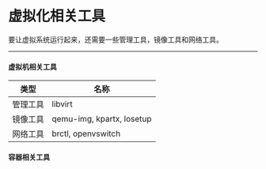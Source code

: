 # 虚拟化相关工具

要让虚拟系统运行起来，还需要一些管理工具，镜像工具和网络工具。

--------------------

#### 虚拟机相关工具

| 类型     | 名称     |
| -------  | -------- |
| 管理工具 | libvirt  |
| 镜像工具 | qemu-img, kpartx, losetup |
| 网络工具 | brctl, openvswitch |

#### 容器相关工具

